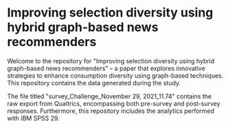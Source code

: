 # Improving selection diversity using hybrid graph-based news recommenders

Welcome to the repository for "Improving selection diversity using hybrid graph-based news recommenders" – a paper that explores innovative strategies to enhance consumption diversity using graph-based techniques. This repository contains the data generated during the study.

The file titled "survey_Challenge_November 29, 2021_11.74" contains the raw export from Qualtrics, encompassing both pre-survey and post-survey responses. Furthermore, this repository includes the analytics performed with IBM SPSS 29.
